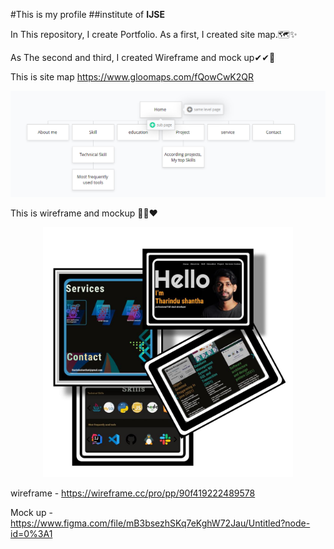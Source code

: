 #This is my profile
##institute of **IJSE**

In This repository, I create Portfolio. As a first,  I created  site map.🗺✨


As The second and third, I created Wireframe  and mock up✔✔🤞


This is site map https://www.gloomaps.com/fQowCwK2QR


![git hub logo](/assets/images/sitemap.png)


This is wireframe and mockup 🚀🤘❤


<p align="center">
    <img src="assets\images\mockUp2.jpeg" width="400" height="400">
</p>


wireframe - https://wireframe.cc/pro/pp/90f419222489578


Mock up - https://www.figma.com/file/mB3bsezhSKq7eKghW72Jau/Untitled?node-id=0%3A1



